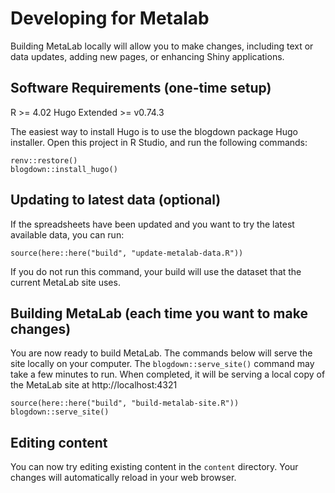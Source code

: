 # Developing for Metalab

Building MetaLab locally will allow you to make changes, including
text or data updates, adding new pages, or enhancing Shiny
applications.

## Software Requirements (one-time setup)

R >= 4.02
Hugo Extended >= v0.74.3

The easiest way to install Hugo is to use the blogdown package Hugo
installer. Open this project in R Studio, and run the following
commands:

```
renv::restore()
blogdown::install_hugo()
```

## Updating to latest data (optional)

If the spreadsheets have been updated and you want to try the latest
available data, you can run:

```
source(here::here("build", "update-metalab-data.R"))
```

If you do not run this command, your build will use the dataset that
the current MetaLab site uses.

## Building MetaLab (each time you want to make changes)

You are now ready to build MetaLab. The commands below will serve the
site locally on your computer. The `blogdown::serve_site()` command
may take a few minutes to run. When completed, it will be serving a
local copy of the MetaLab site at http://localhost:4321


```
source(here::here("build", "build-metalab-site.R"))
blogdown::serve_site()
```

## Editing content

You can now try editing existing content in the `content`
directory. Your changes will automatically reload in your web browser.
